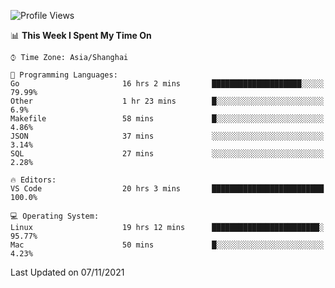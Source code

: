 <!--START_SECTION:waka-->
![Profile Views](http://img.shields.io/badge/Profile%20Views-1-blue)

📊 **This Week I Spent My Time On** 

```text
⌚︎ Time Zone: Asia/Shanghai

💬 Programming Languages: 
Go                       16 hrs 2 mins       ████████████████████░░░░░   79.99% 
Other                    1 hr 23 mins        █░░░░░░░░░░░░░░░░░░░░░░░░   6.9% 
Makefile                 58 mins             █░░░░░░░░░░░░░░░░░░░░░░░░   4.86% 
JSON                     37 mins             ░░░░░░░░░░░░░░░░░░░░░░░░░   3.14% 
SQL                      27 mins             ░░░░░░░░░░░░░░░░░░░░░░░░░   2.28%

🔥 Editors: 
VS Code                  20 hrs 3 mins       █████████████████████████   100.0%

💻 Operating System: 
Linux                    19 hrs 12 mins      ████████████████████████░   95.77% 
Mac                      50 mins             █░░░░░░░░░░░░░░░░░░░░░░░░   4.23%

```


 Last Updated on 07/11/2021
<!--END_SECTION:waka-->
